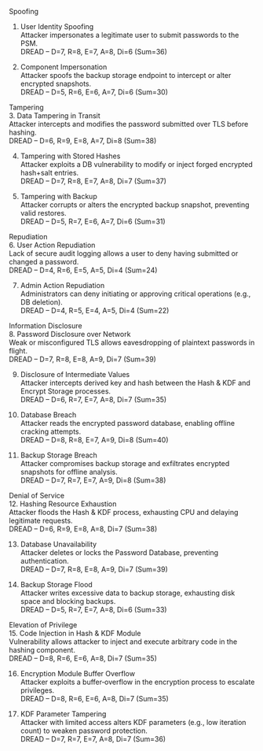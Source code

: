 Spoofing  
1. User Identity Spoofing  
   Attacker impersonates a legitimate user to submit passwords to the PSM.  
   DREAD – D=7, R=8, E=7, A=8, Di=6 (Sum=36)  

2. Component Impersonation  
   Attacker spoofs the backup storage endpoint to intercept or alter encrypted snapshots.  
   DREAD – D=5, R=6, E=6, A=7, Di=6 (Sum=30)  

Tampering  
3. Data Tampering in Transit  
   Attacker intercepts and modifies the password submitted over TLS before hashing.  
   DREAD – D=6, R=9, E=8, A=7, Di=8 (Sum=38)  

4. Tampering with Stored Hashes  
   Attacker exploits a DB vulnerability to modify or inject forged encrypted hash+salt entries.  
   DREAD – D=7, R=8, E=7, A=8, Di=7 (Sum=37)  

5. Tampering with Backup  
   Attacker corrupts or alters the encrypted backup snapshot, preventing valid restores.  
   DREAD – D=5, R=7, E=6, A=7, Di=6 (Sum=31)  

Repudiation  
6. User Action Repudiation  
   Lack of secure audit logging allows a user to deny having submitted or changed a password.  
   DREAD – D=4, R=6, E=5, A=5, Di=4 (Sum=24)  

7. Admin Action Repudiation  
   Administrators can deny initiating or approving critical operations (e.g., DB deletion).  
   DREAD – D=4, R=5, E=4, A=5, Di=4 (Sum=22)  

Information Disclosure  
8. Password Disclosure over Network  
   Weak or misconfigured TLS allows eavesdropping of plaintext passwords in flight.  
   DREAD – D=7, R=8, E=8, A=9, Di=7 (Sum=39)  

9. Disclosure of Intermediate Values  
   Attacker intercepts derived key and hash between the Hash & KDF and Encrypt Storage processes.  
   DREAD – D=6, R=7, E=7, A=8, Di=7 (Sum=35)  

10. Database Breach  
    Attacker reads the encrypted password database, enabling offline cracking attempts.  
    DREAD – D=8, R=8, E=7, A=9, Di=8 (Sum=40)  

11. Backup Storage Breach  
    Attacker compromises backup storage and exfiltrates encrypted snapshots for offline analysis.  
    DREAD – D=7, R=7, E=7, A=9, Di=8 (Sum=38)  

Denial of Service  
12. Hashing Resource Exhaustion  
    Attacker floods the Hash & KDF process, exhausting CPU and delaying legitimate requests.  
    DREAD – D=6, R=9, E=8, A=8, Di=7 (Sum=38)  

13. Database Unavailability  
    Attacker deletes or locks the Password Database, preventing authentication.  
    DREAD – D=7, R=8, E=8, A=9, Di=7 (Sum=39)  

14. Backup Storage Flood  
    Attacker writes excessive data to backup storage, exhausting disk space and blocking backups.  
    DREAD – D=5, R=7, E=7, A=8, Di=6 (Sum=33)  

Elevation of Privilege  
15. Code Injection in Hash & KDF Module  
    Vulnerability allows attacker to inject and execute arbitrary code in the hashing component.  
    DREAD – D=8, R=6, E=6, A=8, Di=7 (Sum=35)  

16. Encryption Module Buffer Overflow  
    Attacker exploits a buffer‑overflow in the encryption process to escalate privileges.  
    DREAD – D=8, R=6, E=6, A=8, Di=7 (Sum=35)  

17. KDF Parameter Tampering  
    Attacker with limited access alters KDF parameters (e.g., low iteration count) to weaken password protection.  
    DREAD – D=7, R=7, E=7, A=8, Di=7 (Sum=36)